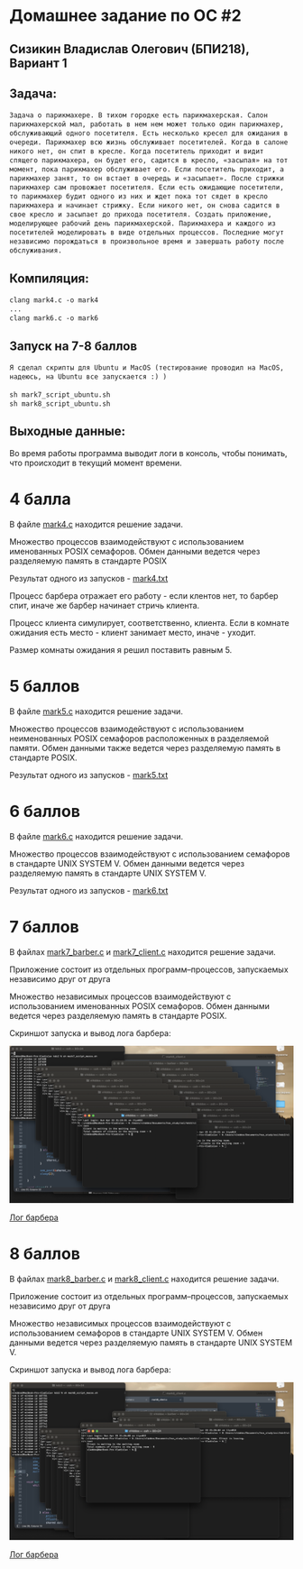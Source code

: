 # Домашнее задание по ОС #2
## Сизикин Владислав Олегович (БПИ218), Вариант 1

## Задача:
    Задача о парикмахере. В тихом городке есть парикмахерская. Салон парикмахерской мал, работать в нем нем может только один парикмахер, обслуживающий одного посетителя. Есть несколько кресел для ожидания в очереди. Парикмахер всю жизнь обслуживает посетителей. Когда в салоне никого нет, он спит в кресле. Когда посетитель приходит и видит спящего парикмахера, он будет его, садится в кресло, «засыпая» на тот момент, пока парикмахер обслуживает его. Если посетитель приходит, а парикмахер занят, то он встает в очередь и «засыпает». После стрижки парикмахер сам провожает посетителя. Если есть ожидающие посетители, то парикмахер будит одного из них и ждет пока тот сядет в кресло парикмахера и начинает стрижку. Если никого нет, он снова садится в свое кресло и засыпает до прихода посетителя. Создать приложение, моделирующее рабочий день парикмахерской. Парикмахера и каждого из посетителей моделировать в виде отдельных процессов. Последние могут независимо порождаться в произвольное время и завершать работу после обслуживания.
    
## Компиляция:
    clang mark4.c -o mark4
    ...
    clang mark6.c -o mark6
    
## Запуск на 7-8 баллов
    Я сделал скрипты для Ubuntu и MacOS (тестирование проводил на MacOS, надеюсь, на Ubuntu все запускается :) )

    sh mark7_script_ubuntu.sh
    sh mark8_script_ubuntu.sh

## Выходные данные: 

Во время работы программа выводит логи в консоль, чтобы понимать, что происходит в текущий момент времени.

# 4 балла
В файле [mark4.c](code/mark4.c) находится решение задачи.

Множество процессов взаимодействуют с использованием именованных POSIX семафоров. Обмен данными ведется через разделяемую память в стандарте POSIX

Результат одного из запусков - [mark4.txt](logs/mark4.txt)

Процесс барбера отражает его работу - если клентов нет, то барбер спит, иначе же барбер начинает стричь клиента.

Процесс клиента симулирует, соответственно, клиента. Если в комнате ожидания есть место - клиент занимает место, иначе - уходит.

Размер комнаты ожидания я решил поставить равным 5.

# 5 баллов
В файле [mark5.c](code/mark5.c) находится решение задачи.

Множество процессов взаимодействуют с использованием неименованных POSIX семафоров расположенных в разделяемой памяти. Обмен данными также ведется через разделяемую память в стандарте POSIX.

Результат одного из запусков - [mark5.txt](logs/mark5.txt)

# 6 баллов
В файле [mark6.c](code/mark6.c) находится решение задачи.

Множество процессов взаимодействуют с использованием семафоров в стандарте UNIX SYSTEM V. Обмен данными ведется через разделяемую память в стандарте UNIX SYSTEM V.

Результат одного из запусков - [mark6.txt](logs/mark6.txt)

# 7 баллов
В файлах [mark7_barber.c](code/mark7_barber.c) и [mark7_client.c](code/mark7_client.c) находится решение задачи.

Приложение состоит из отдельных программ–процессов, запускаемых независимо друг от друга

Множество независимых процессов взаимодействуют с использованием именованных POSIX семафоров. Обмен данными ведется через разделяемую память в стандарте POSIX.

Скриншот запуска и вывод лога барбера:

![](imgs/mark7_run.png)

[Лог барбера](logs/mark7_barber.txt)

# 8 баллов
В файлах [mark8_barber.c](code/mark8_barber.c) и [mark8_client.c](code/mark8_client.c) находится решение задачи.

Приложение состоит из отдельных программ–процессов, запускаемых независимо друг от друга

Множество независимых процессов взаимодействуют с использованием семафоров в стандарте UNIX SYSTEM V. Обмен данными ведется через разделяемую память в стандарте UNIX SYSTEM V.

Скриншот запуска и вывод лога барбера:

![](imgs/mark8_run.png)

[Лог барбера](logs/mark8_barber.txt)
